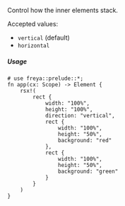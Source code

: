 Control how the inner elements stack.

Accepted values:

- `vertical` (default)
- `horizontal`

##### Usage

```rust, no_run
# use freya::prelude::*;
fn app(cx: Scope) -> Element {
    rsx!(
        rect {
            width: "100%",
            height: "100%",
            direction: "vertical",
            rect {
                width: "100%",
                height: "50%",
                background: "red"
            },
            rect {
                width: "100%",
                height: "50%",
                background: "green"
            }
        }
    )
}
```
